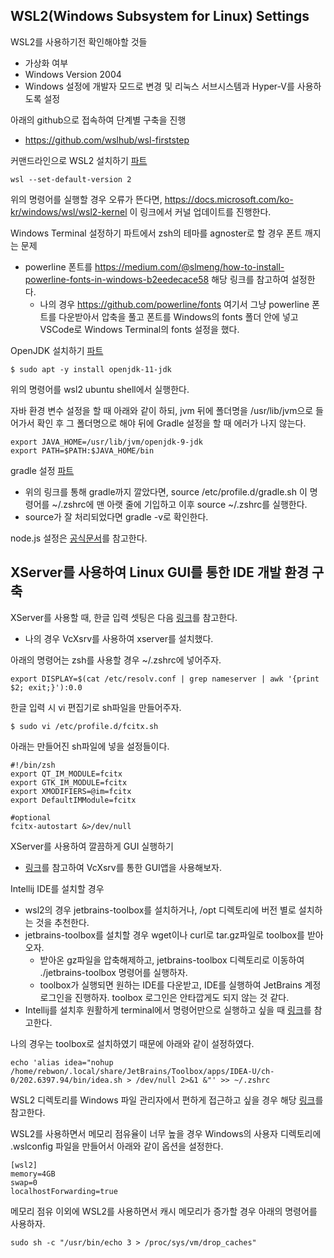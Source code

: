 ## WSL2(Windows Subsystem for Linux) Settings

WSL2를 사용하기전 확인해야할 것들
- 가상화 여부
- Windows Version 2004
- Windows 설정에 개발자 모드로 변경 및 리눅스 서브시스템과 Hyper-V를 사용하도록 설정

아래의 github으로 접속하여 단계별 구축을 진행
- https://github.com/wslhub/wsl-firststep

커맨드라인으로 WSL2 설치하기 [파트](https://github.com/wslhub/wsl-firststep/blob/master/firststep/install.md)
```
wsl --set-default-version 2
```
위의 명령어를 실행할 경우 오류가 뜬다면, https://docs.microsoft.com/ko-kr/windows/wsl/wsl2-kernel 이 링크에서 커널 업데이트를 진행한다.

Windows Terminal 설정하기 파트에서 zsh의 테마를 agnoster로 할 경우 폰트 깨지는 문제
- powerline 폰트를 https://medium.com/@slmeng/how-to-install-powerline-fonts-in-windows-b2eedecace58 해당 링크를 참고하여 설정한다.
  - 나의 경우 https://github.com/powerline/fonts 여기서 그냥 powerline 폰트를 다운받아서 압축을 풀고 폰트를 Windows의 fonts 폴더 안에 넣고 VSCode로 Windows Terminal의 fonts 설정을 했다.

OpenJDK 설치하기 [파트](https://github.com/wslhub/wsl-firststep/blob/master/devsetup/openjdk.md)
```
$ sudo apt -y install openjdk-11-jdk
```
위의 명령어를 wsl2 ubuntu shell에서 실행한다.

자바 환경 변수 설정을 할 때 아래와 같이 하되, jvm 뒤에 폴더명을 /usr/lib/jvm으로 들어가서 확인 후 그 폴더명으로 해야 뒤에 Gradle 설정을 할 때 에러가 나지 않는다.
```
export JAVA_HOME=/usr/lib/jvm/openjdk-9-jdk
export PATH=$PATH:$JAVA_HOME/bin
```

gradle 설정 [파트](https://github.com/wslhub/wsl-firststep/blob/master/devsetup/openjdk.md)
- 위의 링크를 통해 gradle까지 깔았다면, source /etc/profile.d/gradle.sh 이 명령어를 ~/.zshrc에 맨 아랫 줄에 기입하고 이후 source ~/.zshrc를 실행한다.
- source가 잘 처리되었다면 gradle -v로 확인한다.

node.js 설정은 [공식문서](https://docs.microsoft.com/ko-kr/windows/nodejs/setup-on-wsl2)를 참고한다.

## XServer를 사용하여 Linux GUI를 통한 IDE 개발 환경 구축

XServer를 사용할 때, 한글 입력 셋팅은 다음 [링크](https://sigmafelix.wordpress.com/2020/08/17/wsl2%ec%97%90%ec%84%9c-%ed%95%9c%ea%b8%80-%ec%9e%85%eb%a0%a5-%ec%82%ac%ec%9a%a9%ed%95%98%ea%b8%b0/comment-page-1/#comment-84)를 참고한다.
- 나의 경우 VcXsrv를 사용하여 xserver를 설치했다.

아래의 명령어는 zsh를 사용할 경우 ~/.zshrc에 넣어주자.
```
export DISPLAY=$(cat /etc/resolv.conf | grep nameserver | awk '{print $2; exit;}'):0.0
```

한글 입력 시 vi 편집기로 sh파일을 만들어주자.
```
$ sudo vi /etc/profile.d/fcitx.sh
```

아래는 만들어진 sh파일에 넣을 설정들이다.
```
#!/bin/zsh
export QT_IM_MODULE=fcitx
export GTK_IM_MODULE=fcitx
export XMODIFIERS=@im=fcitx
export DefaultIMModule=fcitx
 
#optional
fcitx-autostart &>/dev/null
```

XServer를 사용하여 깔끔하게 GUI 실행하기
- [링크](https://medium.com/beyond-the-windows-korean-edition/wsl-2-x11-%EC%95%A0%ED%94%8C%EB%A6%AC%EC%BC%80%EC%9D%B4%EC%85%98%EC%9D%84-%EB%8D%94-%EA%B9%94%EB%81%94%ED%95%98%EA%B2%8C-%EC%8B%A4%ED%96%89%ED%95%98%EB%8A%94-%EB%B0%A9%EB%B2%95-5a270835801c)를 참고하여 VcXsrv를 통한 GUI앱을 사용해보자.

Intellij IDE를 설치할 경우
- wsl2의 경우 jetbrains-toolbox를 설치하거나, /opt 디렉토리에 버전 별로 설치하는 것을 추천한다.
- jetbrains-toolbox를 설치할 경우 wget이나 curl로 tar.gz파일로 toolbox를 받아오자.
  - 받아온 gz파일을 압축해제하고, jetbrains-toolbox 디렉토리로 이동하여 ./jetbrains-toolbox 명령어를 실행하자.
  - toolbox가 실행되면 원하는 IDE를 다운받고, IDE를 실행하여 JetBrains 계정 로그인을 진행하자. toolbox 로그인은 안타깝게도 되지 않는 것 같다.
- Intellij를 설치후 원활하게 terminal에서 명령어만으로 실행하고 싶을 때 [링크](https://hy.ne.kr/5)를 참고한다.

나의 경우는 toolbox로 설치하였기 때문에 아래와 같이 설정하였다.
```
echo 'alias idea="nohup /home/rebwon/.local/share/JetBrains/Toolbox/apps/IDEA-U/ch-0/202.6397.94/bin/idea.sh > /dev/null 2>&1 &"' >> ~/.zshrc
```

WSL2 디렉토리를 Windows 파일 관리자에서 편하게 접근하고 싶을 경우 해당 [링크](https://www.lesstif.com/software-architect/wsl-2-windows-subsystem-for-linux-2-89555812.html)를 참고한다.

WSL2를 사용하면서 메모리 점유율이 너무 높을 경우 Windows의 사용자 디렉토리에 .wslconfig 파일을 만들어서 아래와 같이 옵션을 설정한다.
```
[wsl2]
memory=4GB
swap=0
localhostForwarding=true
```

메모리 점유 이외에 WSL2를 사용하면서 캐시 메모리가 증가할 경우 아래의 명령어를 사용하자.
```
sudo sh -c "/usr/bin/echo 3 > /proc/sys/vm/drop_caches"
```